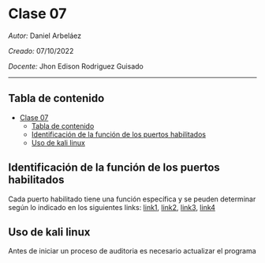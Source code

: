 # Clase 07

*Autor:* Daniel Arbeláez

*Creado:* 07/10/2022

*Docente:* Jhon Edison Rodriguez Guisado
***

## Tabla de contenido

- [Clase 07](#clase-07)
  - [Tabla de contenido](#tabla-de-contenido)
  - [Identificación de la función de los puertos habilitados](#identificación-de-la-función-de-los-puertos-habilitados)
  - [Uso de kali linux](#uso-de-kali-linux)

## Identificación de la función de los puertos habilitados

Cada puerto habilitado tiene una función específica y se peuden determinar según lo indicado en los siguientes links: [link1](https://docs.oracle.com/en/storage/tape-storage/sl4000/slklg/default-port-numbers.html#GUID-8B442CCE-F94D-4DFB-9F44-996DE72B2558), [link2](https://www.examcollection.com/certification-training/network-plus-overview-of-common-tcp-and-udp-default-ports.html), [link3](https://nmap.online/), [link4](https://pentest-tools.com/network-vulnerability-scanning/tcp-port-scanner-online-nmap)

## Uso de kali linux

Antes de iniciar un proceso de auditoria es necesario actualizar el programa
